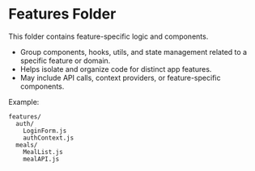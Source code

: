 # Features Folder

This folder contains feature-specific logic and components.

- Group components, hooks, utils, and state management related to a specific feature or domain.
- Helps isolate and organize code for distinct app features.
- May include API calls, context providers, or feature-specific components.

Example:

```
features/
  auth/
    LoginForm.js
    authContext.js
  meals/
    MealList.js
    mealAPI.js

```
